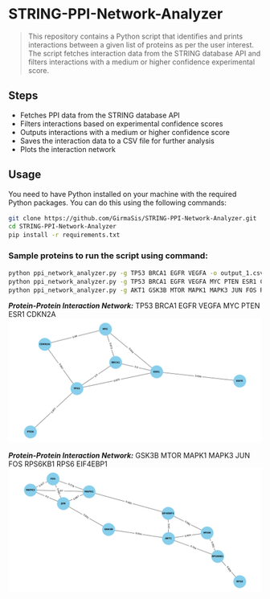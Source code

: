 # STRING-PPI-Network-Analyzer

> This repository contains a Python script that identifies and prints interactions between a given list of proteins as per the user interest. 
> The script fetches interaction data from the STRING database API and filters interactions with a medium or higher confidence experimental score.

## Steps
- Fetches PPI data from the STRING database API
- Filters interactions based on experimental confidence scores
- Outputs interactions with a medium or higher confidence score
- Saves the interaction data to a CSV file for further analysis
- Plots the interaction network

## Usage

You need to have Python installed on your machine with the required Python packages. 
You can do this using the following commands:

```sh
git clone https://github.com/GirmaSis/STRING-PPI-Network-Analyzer.git
cd STRING-PPI-Network-Analyzer
pip install -r requirements.txt

```
### Sample proteins to run the script using command:
```sh
python ppi_network_analyzer.py -g TP53 BRCA1 EGFR VEGFA -o output_1.csv -t 0.4
python ppi_network_analyzer.py -g TP53 BRCA1 EGFR VEGFA MYC PTEN ESR1 CDKN2A -o output_2.csv -t 0.4
python ppi_network_analyzer.py -g AKT1 GSK3B MTOR MAPK1 MAPK3 JUN FOS RPS6KB1 RPS6 EIF4EBP1 -o output_3.csv -t 0.4
```
***Protein-Protein Interaction Network:*** TP53 BRCA1 EGFR VEGFA MYC PTEN ESR1 CDKN2A 
![interaction network_1](Figure_1.png)

***Protein-Protein Interaction Network:*** GSK3B MTOR MAPK1 MAPK3 JUN FOS RPS6KB1 RPS6 EIF4EBP1
![interaction network_2](Figure_2.png)




